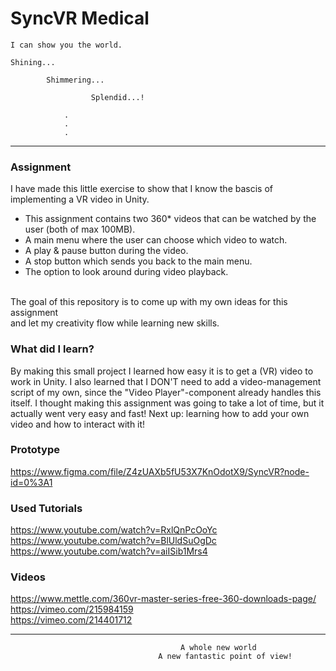 # SyncVR Medical

```
I can show you the world.

Shining...
        
        Shimmering...

                  Splendid...!

            .
            .
            .    
 ```  
---
### Assignment
I have made this little exercise to show that I know the bascis of implementing a VR video in Unity. 
- This assignment contains two 360* videos that can be watched by the user (both of max 100MB).
- A main menu where the user can choose which video to watch.
- A play & pause button during the video.
- A stop button which sends you back to the main menu.
- The option to look around during video playback.

<br>The goal of this repository is to come up with my own ideas for this assignment <br>
and let my creativity flow while learning new skills. 
<br>

### What did I learn?
By making this small project I learned how easy it is to get a (VR) video to work in Unity. 
I also learned that I DON'T need to add a video-management script of my own, 
since the "Video Player"-component already handles this itself. 
I thought making this assignment was going to take a lot of time, but it actually went very easy and fast!
Next up: learning how to add your own video and how to interact with it!

### Prototype
https://www.figma.com/file/Z4zUAXb5fU53X7KnOdotX9/SyncVR?node-id=0%3A1 <br>

### Used Tutorials
https://www.youtube.com/watch?v=RxlQnPcOoYc <br>
https://www.youtube.com/watch?v=BlUldSuOgDc <br>
https://www.youtube.com/watch?v=aiISib1Mrs4 <br>

### Videos
https://www.mettle.com/360vr-master-series-free-360-downloads-page/ <br>
https://vimeo.com/215984159 <br>
https://vimeo.com/214401712 <br>

---

                                          A whole new world 
                                     A new fantastic point of view!
